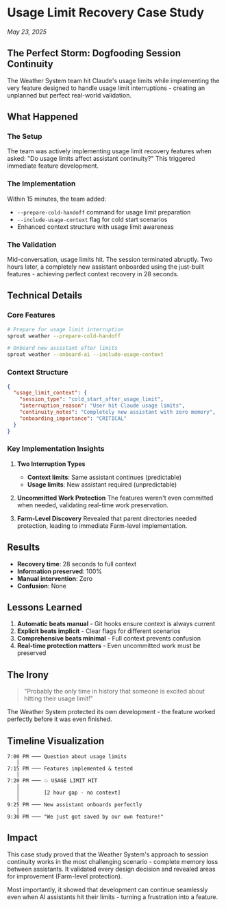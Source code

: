 # Usage Limit Recovery Case Study

*May 23, 2025*

## The Perfect Storm: Dogfooding Session Continuity

The Weather System team hit Claude's usage limits while implementing the very feature designed to handle usage limit interruptions - creating an unplanned but perfect real-world validation.

## What Happened

### The Setup
The team was actively implementing usage limit recovery features when asked: "Do usage limits affect assistant continuity?" This triggered immediate feature development.

### The Implementation  
Within 15 minutes, the team added:
- `--prepare-cold-handoff` command for usage limit preparation
- `--include-usage-context` flag for cold start scenarios
- Enhanced context structure with usage limit awareness

### The Validation
Mid-conversation, usage limits hit. The session terminated abruptly. Two hours later, a completely new assistant onboarded using the just-built features - achieving perfect context recovery in 28 seconds.

## Technical Details

### Core Features
```bash
# Prepare for usage limit interruption
sprout weather --prepare-cold-handoff

# Onboard new assistant after limits
sprout weather --onboard-ai --include-usage-context
```

### Context Structure
```json
{
  "usage_limit_context": {
    "session_type": "cold_start_after_usage_limit",
    "interruption_reason": "User hit Claude usage limits", 
    "continuity_notes": "Completely new assistant with zero memory",
    "onboarding_importance": "CRITICAL"
  }
}
```

### Key Implementation Insights

1. **Two Interruption Types**
   - **Context limits**: Same assistant continues (predictable)
   - **Usage limits**: New assistant required (unpredictable)

2. **Uncommitted Work Protection**
   The features weren't even committed when needed, validating real-time work preservation.

3. **Farm-Level Discovery**
   Revealed that parent directories needed protection, leading to immediate Farm-level implementation.

## Results

- **Recovery time**: 28 seconds to full context
- **Information preserved**: 100%
- **Manual intervention**: Zero
- **Confusion**: None

## Lessons Learned

1. **Automatic beats manual** - Git hooks ensure context is always current
2. **Explicit beats implicit** - Clear flags for different scenarios
3. **Comprehensive beats minimal** - Full context prevents confusion
4. **Real-time protection matters** - Even uncommitted work must be preserved

## The Irony

> "Probably the only time in history that someone is excited about hitting their usage limit!"

The Weather System protected its own development - the feature worked perfectly before it was even finished.

## Timeline Visualization

```
7:00 PM ─── Question about usage limits
   │
7:15 PM ─── Features implemented & tested
   │
7:20 PM ─── 💥 USAGE LIMIT HIT
   │
   │        [2 hour gap - no context]
   │
9:25 PM ─── New assistant onboards perfectly
   │
9:30 PM ─── "We just got saved by our own feature!"
```

## Impact

This case study proved that the Weather System's approach to session continuity works in the most challenging scenario - complete memory loss between assistants. It validated every design decision and revealed areas for improvement (Farm-level protection).

Most importantly, it showed that development can continue seamlessly even when AI assistants hit their limits - turning a frustration into a feature.